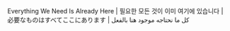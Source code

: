 Everything We Need Is Already Here | 필요한 모든 것이 이미 여기에 있습니다 | 必要なものはすべてここにあります | كل ما نحتاجه موجود هنا بالفعل

<!---
alternoegraha/alternoegraha is a ✨ special ✨ repository because its `README.md` (this file) appears on your GitHub profile.
You can click the Preview link to take a look at your changes.
--->
